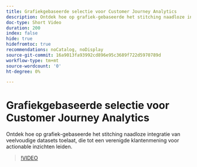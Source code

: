 ```yaml
---
title: Grafiekgebaseerde selectie voor Customer Journey Analytics
description: Ontdek hoe op grafiek-gebaseerde het stitching naadloze integratie van veelvoudige datasets toelaat, die tot een verenigde klantenmening voor actionable inzichten leiden.
doc-type: Short Video
duration: 200
index: false
hide: true
hidefromtoc: true
recommendations: noCatalog, noDisplay
source-git-commit: 16a9013fa93992cd896e95c3689f722d5970789d
workflow-type: tm+mt
source-wordcount: '0'
ht-degree: 0%

---
```



# Grafiekgebaseerde selectie voor Customer Journey Analytics

Ontdek hoe op grafiek-gebaseerde het stitching naadloze integratie van veelvoudige datasets toelaat, die tot een verenigde klantenmening voor actionable inzichten leiden.

<!-- 62_S112_3442459_199_graphbased-stitching-for-customer-journey-analytics -->
>[!VIDEO](https://video.tv.adobe.com/v/3458317/?learn=on&enablevpops=true)
